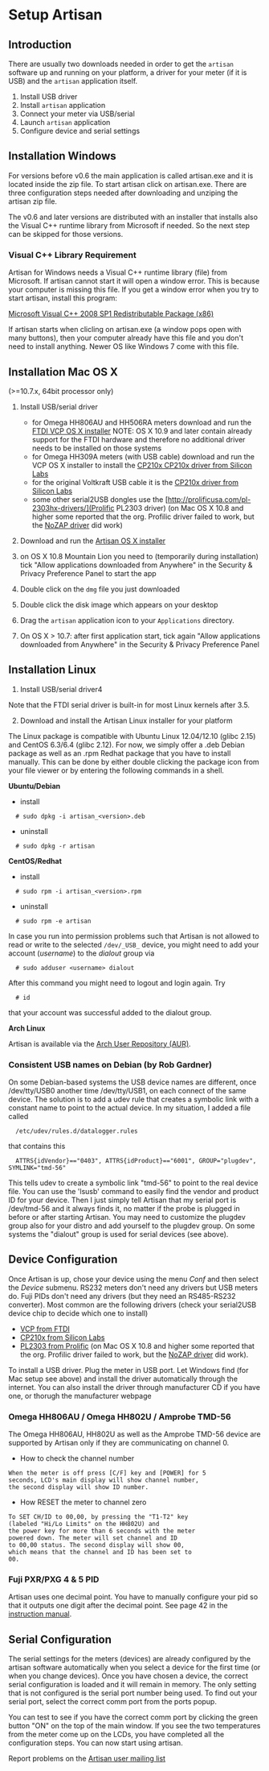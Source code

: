 Setup Artisan
=============

Introduction
------------

There are usually two downloads needed in order to get the `artisan` software up and running on your platform, a driver for your meter (if it is USB) and the `artisan` application itself. 

1. Install USB driver
2. Install `artisan` application
3. Connect your meter via USB/serial
4. Launch `artisan` application
5. Configure device and serial settings

Installation Windows
--------------------

For versions before v0.6 the main application is called artisan.exe and it is located inside the zip file. To start artisan click on artisan.exe. There are three configuration steps needed after downloading and unziping the artisan zip file.  

The v0.6 and later versions are distributed with an installer that installs also the Visual C++ runtime library from Microsoft if needed. So the next step can be skipped for those versions.
 
### Visual C++ Library Requirement

Artisan for Windows needs a Visual C++ runtime library (file) from Microsoft. If artisan cannot start it will open a window error. This is because your computer is missing this file.
If you get a window error when you try to start artisan, install this program:

[Microsoft Visual C++ 2008 SP1 Redistributable Package (x86)](http://www.microsoft.com/downloads/en/details.aspx?familyid=A5C84275-3B97-4AB7-A40D-3802B2AF5FC2&displaylang=en)

If artisan starts when clicling on artisan.exe (a window pops open with many buttons), then your computer already have this file and you don't need to install anything.
Newer OS like Windows 7 come with this file.


Installation Mac OS X
---------------------
(>=10.7.x, 64bit processor only)

1. Install USB/serial driver
   + for Omega HH806AU and HH506RA meters download and run the [FTDI VCP OS X installer](http://www.ftdichip.com/Drivers/VCP.htm)
   NOTE: OS X 10.9 and later contain already support for the FTDI hardware and therefore no additional driver needs to be installed on those systems
   + for Omega HH309A meters (with USB cable) download and run the VCP OS X installer to install the [CP210x CP210x driver from Silicon Labs](http://www.silabs.com/products/mcu/Pages/USBtoUARTBridgeVCPDrivers.aspx)
   + for the original Voltkraft USB cable it is the [CP210x driver from Silicon Labs](http://www.silabs.com/products/mcu/Pages/USBtoUARTBridgeVCPDrivers.aspx)
   + some other serial2USB dongles use the [http://prolificusa.com/pl-2303hx-drivers/](Prolific PL2303 driver) (on Mac OS X 10.8 and higher some reported that the org. Profilic driver failed to work, but the [NoZAP driver](http://sourceforge.net/projects/osx-pl2303/) did work)

2. Download and run the [Artisan OS X installer](http://code.google.com/p/artisan/downloads/list)
3. on OS X 10.8 Mountain Lion you need to (temporarily during installation) tick "Allow applications downloaded from Anywhere" in the Security & Privacy Preference Panel to start the app
4. Double click on the `dmg` file you just downloaded
5. Double click the disk image which appears on your desktop
6. Drag the `artisan` application icon to your `Applications` directory.
7. On OS X > 10.7: after first application start, tick again "Allow applications downloaded from Anywhere" in the Security & Privacy Preference Panel

Installation Linux
------------------

1. Install USB/serial driver4

Note that the FTDI serial driver is built-in for most Linux kernels after 3.5. 

2. Download and install the Artisan Linux installer for your platform

The Linux package is compatible with Ubuntu Linux 12.04/12.10 (glibc 2.15) and CentOS 6.3/6.4 (glibc 2.12). For now, we simply offer a .deb Debian package as well as an .rpm Redhat package that you have to install manually. This can be done by either double clicking the package icon from your file viewer or by entering the following commands in a shell. 

**Ubuntu/Debian**

+ install
      
```
  # sudo dpkg -i artisan_<version>.deb
```

+ uninstall

```
  # sudo dpkg -r artisan
```


**CentOS/Redhat**

+ install
   
```
  # sudo rpm -i artisan_<version>.rpm
```
   
+ uninstall
   
```
  # sudo rpm -e artisan
```


In case you run into permission problems such that Artisan is not allowed to read or write to the selected `/dev/_USB_` device, you might need to add your account (_username_) to the *dialout* group via

```
  # sudo adduser <username> dialout
```

After this command you might need to logout and login again. Try 

```
  # id
```

that your account was successful added to the dialout group.

**Arch Linux**

Artisan is available via the [Arch User Repository (AUR)](https://aur.archlinux.org/packages/artisan-roaster-scope/).



### Consistent USB names on Debian (by Rob Gardner)

On some Debian-based systems the USB device names are different, once /dev/tty/USB0 another time /dev/tty/USB1, on each connect of the same device. The solution is to add a udev rule that creates a symbolic link with a constant name to point to the actual device. In my situation, I added a file called 

```
  /etc/udev/rules.d/datalogger.rules
```

that contains this

```
  ATTRS{idVendor}=="0403", ATTRS{idProduct}=="6001", GROUP="plugdev", SYMLINK="tmd-56"
```

This tells udev to create a symbolic link "tmd-56" to point to the real device file. You can use the 'lsusb' command to easily find the vendor and product ID for your device. Then I just simply tell Artisan that my serial port is /dev/tmd-56 and it always finds it, no matter
if the probe is plugged in before or after starting Artisan. You may need to customize the plugdev group also for your distro and add
yourself to the plugdev group. On some systems the "dialout" group is used for serial devices (see above).


Device Configuration
--------------------

Once Artisan is up, chose your device using the menu *Conf* and then select the *Device* submenu. RS232 meters don't need any drivers but USB meters do. Fuji PIDs don't need any drivers (but they need an RS485-RS232 converter). Most common are the following drivers (check your serial2USB device chip to decide which one to install)

+ [VCP from FTDI](http://www.ftdichip.com/Drivers/VCP.htm)
+ [CP210x from Silicon Labs](http://www.silabs.com/products/mcu/Pages/USBtoUARTBridgeVCPDrivers.aspx)
+ [PL2303 from Prolific](http://prolificusa.com/pl-2303hx-drivers/) (on Mac OS X 10.8 and higher some reported that the org. Profilic driver failed to work, but the [NoZAP driver](http://sourceforge.net/projects/osx-pl2303/) did work).

To install a USB driver. Plug the meter in USB port. Let Windows find (for Mac setup see above) and install the driver automatically through the internet. You can also install the driver through manufacturer CD if you have one, or thorugh the manufacturer webpage

### Omega HH806AU / Omega HH802U / Amprobe TMD-56

The Omega HH806AU, HH802U as well as the Amprobe TMD-56 device are supported by Artisan only if they are communicating on channel 0.

+ How to check the channel number

```
When the meter is off press [C/F] key and [POWER] for 5
seconds, LCD's main display will show channel number,
the second display will show ID number.
```

+ How RESET the meter to channel zero

```
To SET CH/ID to 00,00, by pressing the "T1-T2" key
(labeled "Hi/Lo Limits" on the HH802U) and
the power key for more than 6 seconds with the meter
powered down. The meter will set channel and ID
to 00,00 status. The second display will show 00,
which means that the channel and ID has been set to
00.
```

### Fuji PXR/PXG 4 & 5 PID

Artisan uses one decimal point. You have to manually configure your pid so that it outputs one digit after the  decimal point. See page 42 in the [instruction manual](http://www.instrumart.com/assets/PXR459_manual.pdf).


Serial Configuration
--------------------

The serial settings for the meters (devices) are already configured by the artisan software automatically when you select a device for the first time (or when you change devices). Once you have chosen a device, the correct serial configuration is loaded and it will remain in memory. The only setting that is not configured is the serial port number being used. 
To find out your serial port, select the correct comm port from the ports popup.

You can test to see if you have the correct comm port by clicking the green button "ON" on the top of the main window. If you see the two temperatures from the meter come up on the LCDs, you have completed all the configuration steps. You can now start using artisan.

Report problems on the [Artisan user mailing list](https://lists.mokelbu.de/listinfo/artisan-user)
    
